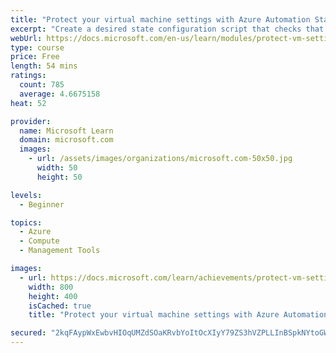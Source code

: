 ```yaml
---
title: "Protect your virtual machine settings with Azure Automation State Configuration"
excerpt: "Create a desired state configuration script that checks that IIS is installed. Onboard virtual machines (VMs) for management by Azure Automation. Automatically install IIS on the VMs where that feature is missing."
webUrl: https://docs.microsoft.com/en-us/learn/modules/protect-vm-settings-with-dsc/
type: course
price: Free
length: 54 mins
ratings:
  count: 785
  average: 4.6675158
heat: 52

provider:
  name: Microsoft Learn
  domain: microsoft.com
  images:
    - url: /assets/images/organizations/microsoft.com-50x50.jpg
      width: 50
      height: 50

levels:
  - Beginner

topics:
  - Azure
  - Compute
  - Management Tools

images:
  - url: https://docs.microsoft.com/learn/achievements/protect-vm-settings-with-dsc-social.png
    width: 800
    height: 400
    isCached: true
    title: "Protect your virtual machine settings with Azure Automation State Configuration"

secured: "2kqFAypWxEwbvHIOqUMZdSOaKRvbYoItOcXIyY79ZS3hVZPLLInBSpkNYtoGWDi/q0LVLfkMDLX8HNlWAyUHShtfacnsiaeGorJB68tPyl9fqlxLxoTZfYvV1/TJGb4UNnPMDAlZBeUjPYFr2OdPxzv1+Yq7uJSiyApNO9YGw+j11zZvX2cKwSticOftr53adOrG3dP0ktGTl7XtoHAq72LiJXC99aWQxfNZ0XRpCWnhrd5RCALEw8FD+WOhgKdw05S8iAF6+lmxyPuNvg9Ubm8VPiXE2wlKYVBaf6hdS+Cw9+oNFOaWYX1q0RjQgWCMSE3Rn3N0FbMRMoITEsrtk5GX1FQ5ATVaObBkESnbxrEXMfWpqOaF8HtZji9TnKl9MbSTjYGQ/BM1fj7Wu7/yrGGM6YLrA7RzDi5N56wcPWQ=;WIOa+HtzAz6Ij+MqH4kDzw=="
---
```


